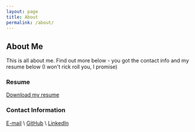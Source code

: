 ```yaml
---
layout: page
title: About
permalink: /about/
---
```


## About Me
This is all about me. Find out more below - you got the contact info and my resume below (I won't rick roll you, I promise)

### Resume
[Download my resume](path/to/resume.pdf)

### Contact Information
[E-mail](mailto:samyam.aryal01@gmail.com) \\
[GitHub](https://www.github.com/samyamaryal) \\
[LinkedIn](https://www.linkedin.com/in/samyam-aryal)
